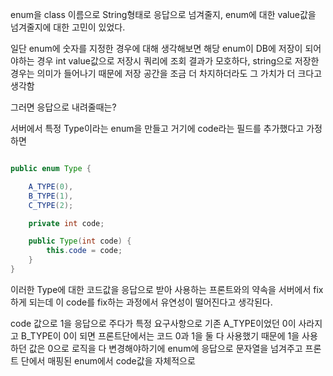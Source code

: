 
enum을 class 이름으로 String형태로 응답으로 넘겨줄지, enum에 대한 value값을 넘겨줄지에 대한 고민이 있었다.

일단 enum에 숫자를 지정한 경우에 대해 생각해보면 해당 enum이 DB에 저장이 되어야하는 경우 int value값으로 저장시 쿼리에 조회 결과가 모호하다, string으로 저장한 경우는 의미가 들어나기 때문에 저장 공간을 조금 더 차지하더라도 그 가치가 더 크다고 생각함

그러면 응답으로 내려줄때는? 

서버에서 특정 Type이라는 enum을 만들고 거기에 code라는 필드를 추가했다고 가정하면

``` java

public enum Type {

	A_TYPE(0),
	B_TYPE(1),
	C_TYPE(2);

	private int code;

	public Type(int code) {
		this.code = code;
	}
}
```

이러한 Type에 대한 코드값을 응답으로 받아 사용하는 프론트와의 약속을 서버에서 fix하게 되는데 이 code를 fix하는 과정에서 유연성이 떨어진다고 생각된다. 

code 값으로 1을 응답으로 주다가 특정 요구사항으로 기존 A_TYPE이었던 0이 사라지고 B_TYPE이 0이 되면 프론트단에서는 코드 0과 1을 둘 다 사용했기 때문에 1을 사용하던 값은 0으로 로직을 다 변경해야하기에
enum에 응답으로 문자열을 넘겨주고 프론트 단에서 매핑된 enum에서 code값을 자체적으로 